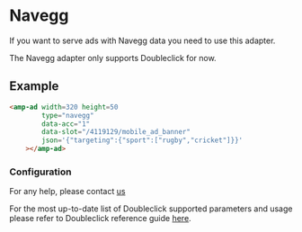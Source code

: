 <!---
Copyright 2015 The AMP HTML Authors. All Rights Reserved.

Licensed under the Apache License, Version 2.0 (the "License");
you may not use this file except in compliance with the License.
You may obtain a copy of the License at

      http://www.apache.org/licenses/LICENSE-2.0

Unless required by applicable law or agreed to in writing, software
distributed under the License is distributed on an "AS-IS" BASIS,
WITHOUT WARRANTIES OR CONDITIONS OF ANY KIND, either express or implied.
See the License for the specific language governing permissions and
limitations under the License.
-->

# Navegg

If you want to serve ads with Navegg data you need to use this adapter.

The Navegg adapter only supports Doubleclick for now.

## Example

```html
<amp-ad width=320 height=50
        type="navegg"
        data-acc="1"
        data-slot="/4119129/mobile_ad_banner"
        json='{"targeting":{"sport":["rugby","cricket"]}}'
    ></amp-ad>

```

### Configuration

For any help, please contact
[us](https://www.navegg.com/en/institutional/#contact)


For the most up-to-date list of Doubleclick supported parameters and usage please refer to Doubleclick reference guide [here](google/doubleclick.md).

